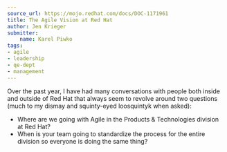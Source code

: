 ```yaml
---
source_url: https://mojo.redhat.com/docs/DOC-1171961
title: The Agile Vision at Red Hat
author: Jen Krieger
submitter:
    name: Karel Piwko
tags:
- agile
- leadership
- qe-dept
- management
---
```


Over the past year, I have had many conversations with people both inside and outside of Red Hat that always seem to revolve around two questions (much to my dismay and squinty-eyed loosquintyk when asked):

-   Where are we going with Agile in the Products & Technologies division at Red Hat?
-   When is your team going to standardize the process for the entire division so everyone is doing the same thing?
